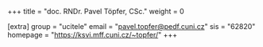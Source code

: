 +++
title = "doc. RNDr. Pavel Töpfer, CSc."
weight = 0

[extra]
group = "ucitele"
email = "pavel.topfer@pedf.cuni.cz"
sis = "62820"
homepage = "https://ksvi.mff.cuni.cz/~topfer/"
+++

